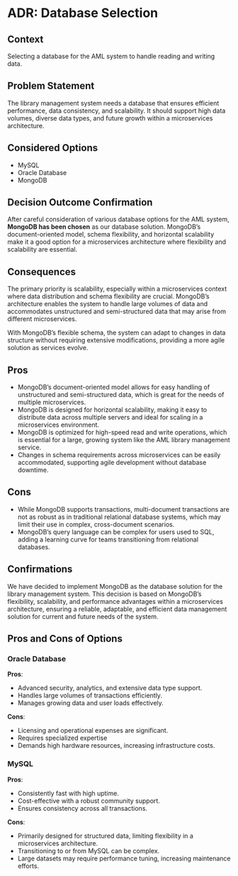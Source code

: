 # ADR: Database Selection

## Context
Selecting a database for the AML system to handle reading and writing data.

## Problem Statement
The library management system needs a database that ensures efficient performance, data consistency, and scalability. It should support high data volumes, diverse data types, and future growth within a microservices architecture.

## Considered Options
- MySQL  
- Oracle Database  
- MongoDB  

## Decision Outcome Confirmation
After careful consideration of various database options for the AML system, **MongoDB has been chosen** as our database solution. MongoDB’s document-oriented model, schema flexibility, and horizontal scalability make it a good option for a microservices architecture where flexibility and scalability are essential.

## Consequences
The primary priority is scalability, especially within a microservices context where data distribution and schema flexibility are crucial. MongoDB’s architecture enables the system to handle large volumes of data and accommodates unstructured and semi-structured data that may arise from different microservices.

With MongoDB’s flexible schema, the system can adapt to changes in data structure without requiring extensive modifications, providing a more agile solution as services evolve.

## Pros
- MongoDB’s document-oriented model allows for easy handling of unstructured and semi-structured data, which is great for the needs of multiple microservices.
- MongoDB is designed for horizontal scalability, making it easy to distribute data across multiple servers and ideal for scaling in a microservices environment.
- MongoDB is optimized for high-speed read and write operations, which is essential for a large, growing system like the AML library management service.
- Changes in schema requirements across microservices can be easily accommodated, supporting agile development without database downtime.

## Cons
- While MongoDB supports transactions, multi-document transactions are not as robust as in traditional relational database systems, which may limit their use in complex, cross-document scenarios.
- MongoDB’s query language can be complex for users used to SQL, adding a learning curve for teams transitioning from relational databases.

## Confirmations
We have decided to implement MongoDB as the database solution for the library management system. This decision is based on MongoDB’s flexibility, scalability, and performance advantages within a microservices architecture, ensuring a reliable, adaptable, and efficient data management solution for current and future needs of the system.

## Pros and Cons of Options

### Oracle Database

**Pros**:  
- Advanced security, analytics, and extensive data type support.  
- Handles large volumes of transactions efficiently.  
- Manages growing data and user loads effectively.  

**Cons**:  
- Licensing and operational expenses are significant.  
- Requires specialized expertise
- Demands high hardware resources, increasing infrastructure costs.  

### MySQL  

**Pros**:  
- Consistently fast with high uptime.  
- Cost-effective with a robust community support.  
- Ensures consistency across all transactions.  

**Cons**:  
- Primarily designed for structured data, limiting flexibility in a microservices architecture.  
- Transitioning to or from MySQL can be complex.  
- Large datasets may require performance tuning, increasing maintenance efforts.  
